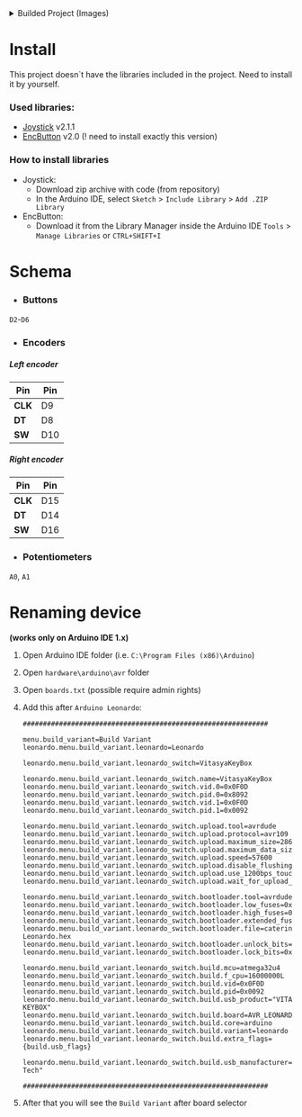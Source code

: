 <details>
  <summary>Builded Project (Images)</summary>
  
  # How it looks like:
  ![Outside](https://github.com/hubert14/Ardu-KeyBox/github/outside.jpg)

  # How the buttons looks like inside:
  ![Inside](https://github.com/hubert14/Ardu-KeyBox/github/inside.jpg)
  
</details>


# Install
This project doesn`t have the libraries included in the project. 
Need to install it by yourself.

### Used libraries:
- [Joystick](https://github.com/MHeironimus/ArduinoJoystickLibrary) v2.1.1
- [EncButton](https://github.com/GyverLibs/EncButton) v2.0 (!  need to install exactly this version)

### How to install libraries
- Joystick:
  - Download zip archive with code (from repository)
  - In the Arduino IDE, select `Sketch` > `Include Library` > `Add .ZIP Library`
- EncButton:
  - Download it from the Library Manager inside the Arduino IDE `Tools` > `Manage Libraries` or `CTRL+SHIFT+I`


# Schema
- ### Buttons
`D2`-`D6`

- ### Encoders

##### Left encoder

| Pin  | Pin   |
| ---- | ----  |
| **CLK** | D9   |
| **DT**   | D8   |
| **SW**  | D10 |

##### Right encoder

| Pin  | Pin   |
| ---- | ----  |
| **CLK** | D15   |
| **DT**   | D14   |
| **SW**  | D16 |

- ### Potentiometers
`A0`, `A1`

# Renaming device
**(works only on Arduino IDE 1.x)**

1. Open Arduino IDE folder (i.e. `C:\Program Files (x86)\Arduino`)
2. Open `hardware\arduino\avr` folder
3. Open `boards.txt` (possible require admin rights)
4.  Add this after `Arduino Leonardo`:

	```
	#############################################################

	menu.build_variant=Build Variant
	leonardo.menu.build_variant.leonardo=Leonardo

	leonardo.menu.build_variant.leonardo_switch=VitasyaKeyBox

	leonardo.menu.build_variant.leonardo_switch.name=VitasyaKeyBox
	leonardo.menu.build_variant.leonardo_switch.vid.0=0x0F0D
	leonardo.menu.build_variant.leonardo_switch.pid.0=0x8092
	leonardo.menu.build_variant.leonardo_switch.vid.1=0x0F0D
	leonardo.menu.build_variant.leonardo_switch.pid.1=0x0092

	leonardo.menu.build_variant.leonardo_switch.upload.tool=avrdude
	leonardo.menu.build_variant.leonardo_switch.upload.protocol=avr109
	leonardo.menu.build_variant.leonardo_switch.upload.maximum_size=28672
	leonardo.menu.build_variant.leonardo_switch.upload.maximum_data_size=2560
	leonardo.menu.build_variant.leonardo_switch.upload.speed=57600
	leonardo.menu.build_variant.leonardo_switch.upload.disable_flushing=true
	leonardo.menu.build_variant.leonardo_switch.upload.use_1200bps_touch=true
	leonardo.menu.build_variant.leonardo_switch.upload.wait_for_upload_port=true

	leonardo.menu.build_variant.leonardo_switch.bootloader.tool=avrdude
	leonardo.menu.build_variant.leonardo_switch.bootloader.low_fuses=0xff
	leonardo.menu.build_variant.leonardo_switch.bootloader.high_fuses=0xd8
	leonardo.menu.build_variant.leonardo_switch.bootloader.extended_fuses=0xcb
	leonardo.menu.build_variant.leonardo_switch.bootloader.file=caterina/Caterina-Leonardo.hex
	leonardo.menu.build_variant.leonardo_switch.bootloader.unlock_bits=0x3F
	leonardo.menu.build_variant.leonardo_switch.bootloader.lock_bits=0x2F

	leonardo.menu.build_variant.leonardo_switch.build.mcu=atmega32u4
	leonardo.menu.build_variant.leonardo_switch.build.f_cpu=16000000L
	leonardo.menu.build_variant.leonardo_switch.build.vid=0x0F0D
	leonardo.menu.build_variant.leonardo_switch.build.pid=0x0092
	leonardo.menu.build_variant.leonardo_switch.build.usb_product="VITASYA KEYBOX"
	leonardo.menu.build_variant.leonardo_switch.build.board=AVR_LEONARDO
	leonardo.menu.build_variant.leonardo_switch.build.core=arduino
	leonardo.menu.build_variant.leonardo_switch.build.variant=leonardo
	leonardo.menu.build_variant.leonardo_switch.build.extra_flags={build.usb_flags}

	leonardo.menu.build_variant.leonardo_switch.build.usb_manufacturer="Vitasya Tech"

	#############################################################
	```
5. After that you will see the `Build Variant` after board selector
